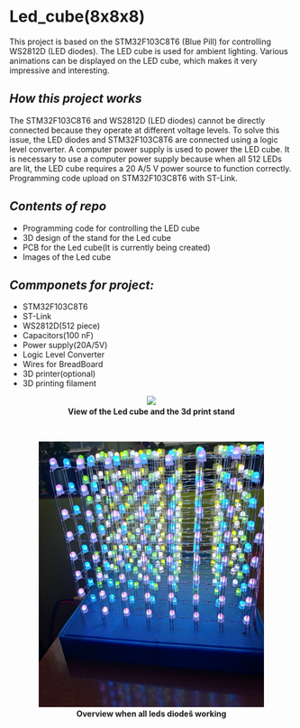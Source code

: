 # Led_cube(8x8x8)
This project is based on the STM32F103C8T6 (Blue Pill) for controlling WS2812D (LED diodes). The LED cube is used for ambient lighting.
Various animations can be displayed on the LED cube, which makes it very impressive and interesting.

## ***How this project works***

The STM32F103C8T6 and WS2812D (LED diodes) cannot be directly connected because they operate at different voltage levels. 
To solve this issue, the LED diodes and STM32F103C8T6 are connected using a logic level converter. A computer power supply is used to power the LED cube.
It is necessary to use a computer power supply because when all 512 LEDs are lit, the LED cube requires a 20 A/5 V power source to function correctly.
Programming code upload on STM32F103C8T6 with ST-Link.

## ***Contents of repo***
- Programming code for controlling the LED cube
- 3D design of the stand for the Led cube
- PCB for the Led cube(It is currently being created)
- Images of the Led cube

## ***Commponets for project:***
- STM32F103C8T6
- ST-Link
- WS2812D(512 piece)
- Capacitors(100 nF)
- Power supply(20A/5V)
- Logic Level Converter
- Wires for BreadBoard
- 3D printer(optional)
- 3D printing filament

<p align="center">
  <img width="400" src=https://github.com/ladyM9/Led_cube/blob/main/Images/20240108_150919.JPG?raw=true>
 <br>
    <b>View of the Led cube and the 3d print stand</b>
</p>
<br>

<p align="center">
  <img width="400" src=https://github.com/ladyM9/Led_cube/blob/main/Images/Led_cube4JPG.JPG?raw=true>
 <br>
    <b>Overview when all leds diodeš working</b>
</p>
<br>



